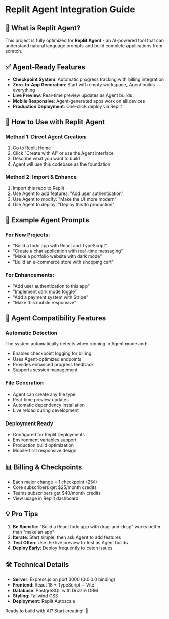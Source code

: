 
# Replit Agent Integration Guide

## 🤖 What is Replit Agent?

This project is fully optimized for **Replit Agent** - an AI-powered tool that can understand natural language prompts and build complete applications from scratch.

## ✅ Agent-Ready Features

- **Checkpoint System**: Automatic progress tracking with billing integration
- **Zero-to-App Generation**: Start with empty workspace, Agent builds everything
- **Live Preview**: Real-time preview updates as Agent builds
- **Mobile Responsive**: Agent-generated apps work on all devices
- **Production Deployment**: One-click deploy via Replit

## 🚀 How to Use with Replit Agent

### Method 1: Direct Agent Creation
1. Go to [Replit Home](https://replit.com)
2. Click "Create with AI" or use the Agent interface
3. Describe what you want to build
4. Agent will use this codebase as the foundation

### Method 2: Import & Enhance
1. Import this repo to Replit
2. Use Agent to add features: "Add user authentication"
3. Use Agent to modify: "Make the UI more modern"
4. Use Agent to deploy: "Deploy this to production"

## 🎯 Example Agent Prompts

### For New Projects:
- "Build a todo app with React and TypeScript"
- "Create a chat application with real-time messaging" 
- "Make a portfolio website with dark mode"
- "Build an e-commerce store with shopping cart"

### For Enhancements:
- "Add user authentication to this app"
- "Implement dark mode toggle"
- "Add a payment system with Stripe"
- "Make this mobile responsive"

## 🔧 Agent Compatibility Features

### Automatic Detection
The system automatically detects when running in Agent mode and:
- Enables checkpoint logging for billing
- Uses Agent-optimized endpoints
- Provides enhanced progress feedback
- Supports session management

### File Generation
- Agent can create any file type
- Real-time preview updates
- Automatic dependency installation
- Live reload during development

### Deployment Ready
- Configured for Replit Deployments
- Environment variables support
- Production build optimization
- Mobile-first responsive design

## 📊 Billing & Checkpoints

- Each major change = 1 checkpoint (25¢)
- Core subscribers get $25/month credits
- Teams subscribers get $40/month credits
- View usage in Replit dashboard

## 💡 Pro Tips

1. **Be Specific**: "Build a React todo app with drag-and-drop" works better than "make an app"
2. **Iterate**: Start simple, then ask Agent to add features
3. **Test Often**: Use the live preview to test as Agent builds
4. **Deploy Early**: Deploy frequently to catch issues

## 🛠️ Technical Details

- **Server**: Express.js on port 3000 (0.0.0.0 binding)
- **Frontend**: React 18 + TypeScript + Vite
- **Database**: PostgreSQL with Drizzle ORM
- **Styling**: Tailwind CSS
- **Deployment**: Replit Autoscale

Ready to build with AI? Start creating! 🚀

